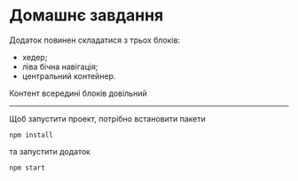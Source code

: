 # Домашнє завдання

Додаток повинен складатися з трьох блоків:

- хедер;
- ліва бічна навігація;
- центральний контейнер.

Контент всередині блоків довільний

---

Щоб запустити проект, потрібно встановити пакети

```npm install```

та запустити додаток

```npm start```